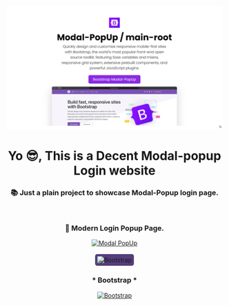 <a href="https://JoshuaThadi.io">
    <img src="https://github.com/JoshuaThadi/Modal-PopUp/blob/main/Screenshot%202024-08-19%20154051.png" alt="MasterHead">
</a>

<h1 align="center">Yo 😎, This is a Decent Modal-popup Login website</h1>

<h3 align="center">📚 Just a plain project to showcase Modal-Popup login page.</h3>



<br/>


<h3 align="center">📍 Modern Login Popup Page.</h3>
<div style="text-align: center;">
    <a href="https://joshuathadi.github.io/Modal-PopUp/" target="_blank">
        <img src="https://img.shields.io/badge/Modal_PopUp-0033cc?style=for-the-badge&logo=web&logoColor=white" alt="Modal PopUp">
    </a>
</div>


<br/>

<div align="center">
     <img src="https://getbootstrap.com/docs/5.1/assets/brand/bootstrap-logo.svg" alt="Bootstrap" style="background-color: #563d7c; border-radius: 5px; padding: 5px;" height="70" width="90" />
    <h3> * Bootstrap * </h3>
    
[![Bootstrap](https://img.shields.io/badge/Bootstrap-563d7c?style=for-the-badge&logo=bootstrap&logoColor=white)](https://getbootstrap.com)

</div>
